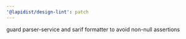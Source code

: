 ```yaml
---
'@lapidist/design-lint': patch
---
```


guard parser-service and sarif formatter to avoid non-null assertions

